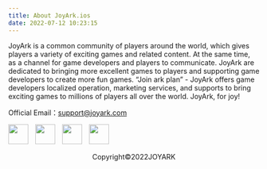 ```yaml
---
title: About JoyArk.ios
date: 2022-07-12 10:23:15
---
```

JoyArk is a common community of players around the world, which gives players a variety of exciting games and related content.  At the same time, as a channel for game developers and players to communicate. JoyArk are dedicated to bringing more excellent games to players and supporting game developers to create more fun games. “Join ark plan” - JoyArk offers game developers localized operation, marketing services, and supports to bring exciting games to millions of players all over the world. JoyArk, for joy!

Official Email：[support@joyark.com](mailto:support@joyark.com)

<div>
<!--facebook-->
<a href="https://www.facebook.com/JoyArkCloudGaming?isjump=true" rel="some text" target="_parent"><img src="/images/fb.png" alt="" width="40px" style="margin-right:10px" /></a>
<!--tiktok-->
<a href="https://www.tiktok.com/@joyarkcloudgaming?lang=en?isjump=true" rel="some text"><img src="/images/tiktok.png" alt="" width="40px" style="margin-right:10px" /></a>
<!--iscord-->
<a href="https://discord.com/invite/DdD3E4tmau?isjump=true" rel="some text"><img src="/images/dis.png" alt="" width="40px" style="margin-right:10px" /></a>
<!--iscord-->
<a href="https://twitter.com/JoyArkGames?isjump=true" rel="some text"><img src="/images/tw.png" alt="" width="40px" /></a>
</div>

<p align="center">Copyright©2022JOYARK</p>